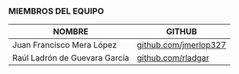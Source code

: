 ### MIEMBROS DEL EQUIPO

|          NOMBRE            |                        GITHUB                           |
|----------------------------|---------------------------------------------------------|
| Juan Francisco Mera López  | [github.com/jmerlop327](https://github.com/jmerlop327)  |
| Raúl Ladrón de Guevara García | [github.com/rladgar](https://github.com/rladgar) |
